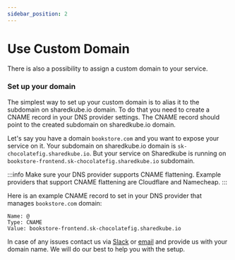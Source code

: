 ```yaml
---
sidebar_position: 2
---
```


# Use Custom Domain

There is also a possibility to assign a custom domain to your service.

### Set up your domain


The simplest way to set up your custom domain is to alias it to the subdomain on sharedkube.io domain.
To do that you need to create a CNAME record in your DNS provider settings.
The CNAME record should point to the created subdomain on sharedkube.io domain.

Let's say you have a domain `bookstore.com` and you want to expose your service on it. 
Your subdomain on sharedkube.io domain is `sk-chocolatefig.sharedkube.io`.
But your service on Sharedkube is running on `bookstore-frontend.sk-chocolatefig.sharedkube.io`
subdomain.

:::info
Make sure your DNS provider supports CNAME flattening.
Example providers that support CNAME flattening are Cloudflare and Namecheap.
:::

Here is an example CNAME record to set in your DNS provider that manages `bookstore.com` domain:
```
Name: @
Type: CNAME
Value: bookstore-frontend.sk-chocolatefig.sharedkube.io
```


In case of any issues contact us via [Slack](https://join.slack.com/t/sharedkube-community/shared_invite/zt-1ocap8cg6-boDX9eEPSQBQ0S6zllzcGA)
or [email](mailto:support@sharedkube.io)  and provide us with your domain name. We will do our best to help
you with the setup.
